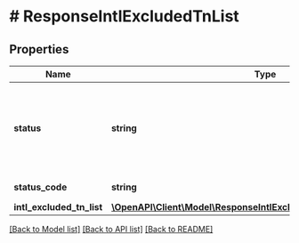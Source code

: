 # # ResponseIntlExcludedTnList

## Properties

Name | Type | Description | Notes
------------ | ------------- | ------------- | -------------
**status** | **string** | Indicates whether the API call was successful. Values: Success or Failure | [optional]
**status_code** | **string** | 200 - Successful | [optional]
**intl_excluded_tn_list** | [**\OpenAPI\Client\Model\ResponseIntlExcludedTnListIntlExcludedTnList**](ResponseIntlExcludedTnListIntlExcludedTnList.md) |  | [optional]

[[Back to Model list]](../../README.md#models) [[Back to API list]](../../README.md#endpoints) [[Back to README]](../../README.md)

